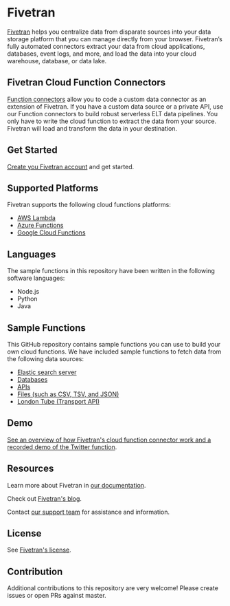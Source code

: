 # Fivetran

[Fivetran](https://fivetran.com/) helps you centralize data from disparate sources into your data storage platform that you can manage directly from your browser. Fivetran’s fully automated connectors extract your data from cloud applications, databases, event logs, and more, and load the data into your cloud warehouse, database, or data lake.

## Fivetran Cloud Function Connectors

[Function connectors](https://fivetran.com/docs/functions) allow you to code a custom data connector as an extension of Fivetran. If you have a custom data source or a private API, use our Function connectors to build robust serverless ELT data pipelines. You only have to write the cloud function to extract the data from your source. Fivetran will load and transform the data in your destination. 

## Get Started

[Create you Fivetran account](https://fivetran.com/signup?email=) and get started.

## Supported Platforms

Fivetran supports the following cloud functions platforms:

 - [AWS Lambda](https://aws.amazon.com/lambda/)
 - [Azure Functions](https://azure.microsoft.com/Functions/Serverless)
 - [Google Cloud Functions](https://cloud.google.com/functions/) 

## Languages

The sample functions in this repository have been written in the following software languages:

- Node.js
- Python
- Java

## Sample Functions

This GitHub repository contains sample functions you can use to build your own cloud functions. We have included sample functions to fetch data from the following data sources:

- [Elastic search server](https://github.com/fivetran/functions/tree/master/elastic_search)
- [Databases](https://github.com/fivetran/functions/tree/master/database)
- [APIs](https://github.com/fivetran/functions/tree/master/api/)
- [Files (such as CSV, TSV, and JSON)](https://github.com/fivetran/functions/tree/master/file)
- [London Tube (Transport API)](https://github.com/fivetran/functions/tree/master/LondonSubway)

## Demo

[See an overview of how Fivetran's cloud function connector work and a recorded demo of the Twitter function](https://www.youtube.com/watch?v=HrOdDKOPqhg).

## Resources

Learn more about Fivetran in [our documentation](https://fivetran.com/docs/getting-started).

Check out [Fivetran's blog](https://fivetran.com/blog).

Contact [our support team](https://support.fivetran.com/hc/en-us) for assistance and information. 

## License

See [Fivetran's license](https://github.com/fivetran/functions/blob/master/LICENSE).

## Contribution

Additional contributions to this repository are very welcome! Please create issues or open PRs against master.
